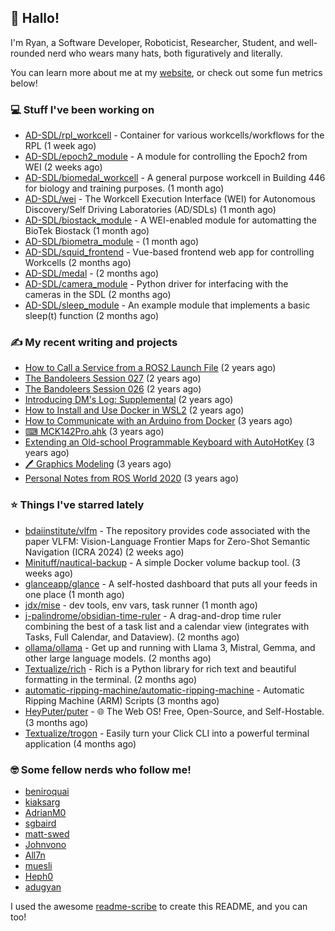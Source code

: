 ## 👋 Hallo!

I'm Ryan, a Software Developer, Roboticist, Researcher, Student, and well-rounded nerd who wears many hats, both figuratively and literally.

You can learn more about me at my [website](https://ryandlewis.dev), or check out some fun metrics below!

### 💻 Stuff I've been working on

- [AD-SDL/rpl_workcell](https://github.com/AD-SDL/rpl_workcell) - Container for various workcells/workflows for the RPL (1 week ago)
- [AD-SDL/epoch2_module](https://github.com/AD-SDL/epoch2_module) - A module for controlling the Epoch2 from WEI (2 weeks ago)
- [AD-SDL/biomedal_workcell](https://github.com/AD-SDL/biomedal_workcell) - A general purpose workcell in Building 446 for biology and training purposes. (1 month ago)
- [AD-SDL/wei](https://github.com/AD-SDL/wei) - The Workcell Execution Interface (WEI) for Autonomous Discovery/Self Driving Laboratories (AD/SDLs) (1 month ago)
- [AD-SDL/biostack_module](https://github.com/AD-SDL/biostack_module) - A WEI-enabled module for automatting the BioTek Biostack (1 month ago)
- [AD-SDL/biometra_module](https://github.com/AD-SDL/biometra_module) -  (1 month ago)
- [AD-SDL/squid_frontend](https://github.com/AD-SDL/squid_frontend) - Vue-based frontend web app for controlling Workcells (2 months ago)
- [AD-SDL/medal](https://github.com/AD-SDL/medal) -  (2 months ago)
- [AD-SDL/camera_module](https://github.com/AD-SDL/camera_module) - Python driver for interfacing with the cameras in the SDL (2 months ago)
- [AD-SDL/sleep_module](https://github.com/AD-SDL/sleep_module) - An example module that implements a basic sleep(t) function (2 months ago)

### ✍ My recent writing and projects

- [How to Call a Service from a ROS2 Launch File](https://ryandlewis.dev/posts/callserviceinros2launch/) (2 years ago)
- [The Bandoleers Session 027](https://ryandlewis.dev/posts/ttrpg/thebandoleers027/) (2 years ago)
- [The Bandoleers Session 026](https://ryandlewis.dev/posts/ttrpg/thebandoleers026/) (2 years ago)
- [Introducing DM&#39;s Log: Supplemental](https://ryandlewis.dev/posts/ttrpg/introducingdmslog/) (2 years ago)
- [How to Install and Use Docker in WSL2](https://ryandlewis.dev/posts/howtowsldocker/) (2 years ago)
- [How to Communicate with an Arduino from Docker](https://ryandlewis.dev/posts/howtoarduinodocker/) (3 years ago)
- [⌨ MCK142Pro.ahk](https://ryandlewis.dev/projects/mck142pro/) (3 years ago)
- [Extending an Old-school Programmable Keyboard with AutoHotKey](https://ryandlewis.dev/posts/mck142pro/) (3 years ago)
- [🖊 Graphics Modeling](https://ryandlewis.dev/projects/graphics/) (3 years ago)
- [Personal Notes from ROS World 2020](https://ryandlewis.dev/posts/rosworld2020/) (3 years ago)

### ⭐ Things I've starred lately

- [bdaiinstitute/vlfm](https://github.com/bdaiinstitute/vlfm) - The repository provides code associated with the paper VLFM: Vision-Language Frontier Maps for Zero-Shot Semantic Navigation (ICRA 2024) (2 weeks ago)
- [Minituff/nautical-backup](https://github.com/Minituff/nautical-backup) - A simple Docker volume backup tool. (3 weeks ago)
- [glanceapp/glance](https://github.com/glanceapp/glance) - A self-hosted dashboard that puts all your feeds in one place (1 month ago)
- [jdx/mise](https://github.com/jdx/mise) - dev tools, env vars, task runner (1 month ago)
- [j-palindrome/obsidian-time-ruler](https://github.com/j-palindrome/obsidian-time-ruler) - A drag-and-drop time ruler combining the best of a task list and a calendar view (integrates with Tasks, Full Calendar, and Dataview). (2 months ago)
- [ollama/ollama](https://github.com/ollama/ollama) - Get up and running with Llama 3, Mistral, Gemma, and other large language models. (2 months ago)
- [Textualize/rich](https://github.com/Textualize/rich) - Rich is a Python library for rich text and beautiful formatting in the terminal. (2 months ago)
- [automatic-ripping-machine/automatic-ripping-machine](https://github.com/automatic-ripping-machine/automatic-ripping-machine) - Automatic Ripping Machine (ARM) Scripts (3 months ago)
- [HeyPuter/puter](https://github.com/HeyPuter/puter) - 🌐 The Web OS! Free, Open-Source, and Self-Hostable. (3 months ago)
- [Textualize/trogon](https://github.com/Textualize/trogon) - Easily turn your Click CLI into a powerful terminal application (4 months ago)

### 🤓 Some fellow nerds who follow me!

- [beniroquai](https://github.com/beniroquai)
- [kiaksarg](https://github.com/kiaksarg)
- [AdrianM0](https://github.com/AdrianM0)
- [sgbaird](https://github.com/sgbaird)
- [matt-swed](https://github.com/matt-swed)
- [Johnvono](https://github.com/Johnvono)
- [All7n](https://github.com/All7n)
- [muesli](https://github.com/muesli)
- [Heph0](https://github.com/Heph0)
- [adugyan](https://github.com/adugyan)

I used the awesome [readme-scribe](https://github.com/muesli/readme-scribe) to create this README, and you can too!
